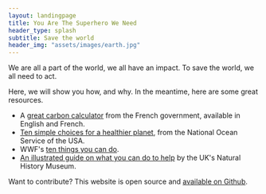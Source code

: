 ```yaml
---
layout: landingpage
title: You Are The Superhero We Need
header_type: splash
subtitle: Save the world
header_img: "assets/images/earth.jpg"
---
```


We are all a part of the world, we all have an impact. To save the world, we all need to act.

Here, we will show you how, and why. In the meantime, here are some great resources.

- A [great carbon calculator](https://nosgestesclimat.fr/) from the French government, available in English and French.
- [Ten simple choices for a healthier planet](https://oceanservice.noaa.gov/ocean/earthday.html), from the National Ocean Service of the USA.
- WWF's [ten things you can do](https://www.wwf.org.uk/thingsyoucando).
- [An illustrated guide on what you can do to help](https://www.nhm.ac.uk/discover/what-you-can-do-to-help-the-planet.html) by the UK's Natural History Museum.

Want to contribute? This website is open source and [available on Github](https://github.com/mattlevett/thesuperhero.github.io).